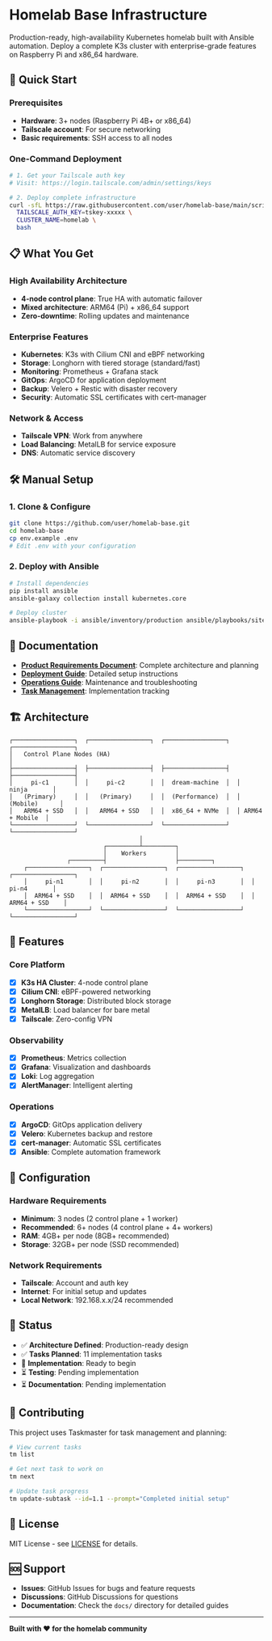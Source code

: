 # Homelab Base Infrastructure

Production-ready, high-availability Kubernetes homelab built with Ansible automation. Deploy a complete K3s cluster with enterprise-grade features on Raspberry Pi and x86_64 hardware.

## 🚀 Quick Start

### Prerequisites
- **Hardware**: 3+ nodes (Raspberry Pi 4B+ or x86_64)
- **Tailscale account**: For secure networking
- **Basic requirements**: SSH access to all nodes

### One-Command Deployment
```bash
# 1. Get your Tailscale auth key
# Visit: https://login.tailscale.com/admin/settings/keys

# 2. Deploy complete infrastructure
curl -sfL https://raw.githubusercontent.com/user/homelab-base/main/scripts/bootstrap.sh | \
  TAILSCALE_AUTH_KEY=tskey-xxxxx \
  CLUSTER_NAME=homelab \
  bash
```

## 📋 What You Get

### High Availability Architecture
- **4-node control plane**: True HA with automatic failover
- **Mixed architecture**: ARM64 (Pi) + x86_64 support
- **Zero-downtime**: Rolling updates and maintenance

### Enterprise Features
- **Kubernetes**: K3s with Cilium CNI and eBPF networking
- **Storage**: Longhorn with tiered storage (standard/fast)
- **Monitoring**: Prometheus + Grafana stack
- **GitOps**: ArgoCD for application deployment
- **Backup**: Velero + Restic with disaster recovery
- **Security**: Automatic SSL certificates with cert-manager

### Network & Access
- **Tailscale VPN**: Work from anywhere
- **Load Balancing**: MetalLB for service exposure
- **DNS**: Automatic service discovery

## 🛠️ Manual Setup

### 1. Clone & Configure
```bash
git clone https://github.com/user/homelab-base.git
cd homelab-base
cp env.example .env
# Edit .env with your configuration
```

### 2. Deploy with Ansible
```bash
# Install dependencies
pip install ansible
ansible-galaxy collection install kubernetes.core

# Deploy cluster
ansible-playbook -i ansible/inventory/production ansible/playbooks/site.yaml
```

## 📖 Documentation

- **[Product Requirements Document](.taskmaster/docs/PRD.md)**: Complete architecture and planning
- **[Deployment Guide](docs/deployment/)**: Detailed setup instructions
- **[Operations Guide](docs/operations/)**: Maintenance and troubleshooting
- **[Task Management](.taskmaster/tasks/)**: Implementation tracking

## 🏗️ Architecture

```
┌─────────────────┐  ┌─────────────────┐  ┌─────────────────┐  ┌─────────────────┐
│   Control Plane Nodes (HA)                                                     │
├─────────────────┤  ├─────────────────┤  ├─────────────────┤  ├─────────────────┤
│     pi-c1       │  │     pi-c2       │  │  dream-machine  │  │     ninja       │
│   (Primary)     │  │   (Primary)     │  │  (Performance)  │  │   (Mobile)      │
│   ARM64 + SSD   │  │   ARM64 + SSD   │  │  x86_64 + NVMe  │  │ ARM64 + Mobile  │
└─────────────────┘  └─────────────────┘  └─────────────────┘  └─────────────────┘
                                    │
                          ┌─────────┴─────────┐
                          │    Workers        │
                ┌─────────┤                   ├─────────┐
    ┌─────────────────┐  ┌─────────────────┐  ┌─────────────────┐  ┌─────────────────┐
    │     pi-n1       │  │     pi-n2       │  │     pi-n3       │  │     pi-n4       │
    │  ARM64 + SSD    │  │  ARM64 + SSD    │  │  ARM64 + SSD    │  │  ARM64 + SSD    │
    └─────────────────┘  └─────────────────┘  └─────────────────┘  └─────────────────┘
```

## 🎯 Features

### Core Platform
- [x] **K3s HA Cluster**: 4-node control plane
- [x] **Cilium CNI**: eBPF-powered networking
- [x] **Longhorn Storage**: Distributed block storage
- [x] **MetalLB**: Load balancer for bare metal
- [x] **Tailscale**: Zero-config VPN

### Observability
- [x] **Prometheus**: Metrics collection
- [x] **Grafana**: Visualization and dashboards
- [x] **Loki**: Log aggregation
- [x] **AlertManager**: Intelligent alerting

### Operations
- [x] **ArgoCD**: GitOps application delivery
- [x] **Velero**: Kubernetes backup and restore
- [x] **cert-manager**: Automatic SSL certificates
- [x] **Ansible**: Complete automation framework

## 🔧 Configuration

### Hardware Requirements
- **Minimum**: 3 nodes (2 control plane + 1 worker)
- **Recommended**: 6+ nodes (4 control plane + 4+ workers)
- **RAM**: 4GB+ per node (8GB+ recommended)
- **Storage**: 32GB+ per node (SSD recommended)

### Network Requirements
- **Tailscale**: Account and auth key
- **Internet**: For initial setup and updates
- **Local Network**: 192.168.x.x/24 recommended

## 🚦 Status

- ✅ **Architecture Defined**: Production-ready design
- ✅ **Tasks Planned**: 11 implementation tasks
- 🚧 **Implementation**: Ready to begin
- ⏳ **Testing**: Pending implementation
- ⏳ **Documentation**: Pending implementation

## 🤝 Contributing

This project uses Taskmaster for task management and planning:

```bash
# View current tasks
tm list

# Get next task to work on
tm next

# Update task progress
tm update-subtask --id=1.1 --prompt="Completed initial setup"
```

## 📄 License

MIT License - see [LICENSE](LICENSE) for details.

## 🆘 Support

- **Issues**: GitHub Issues for bugs and feature requests
- **Discussions**: GitHub Discussions for questions
- **Documentation**: Check the `docs/` directory for detailed guides

---

**Built with ❤️ for the homelab community**

